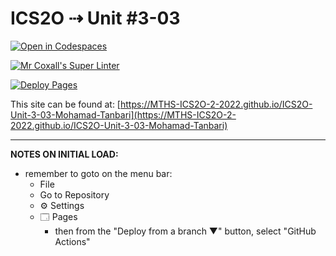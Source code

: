 # ICS2O ⇢ Unit #3-03

[![Open in Codespaces](https://classroom.github.com/assets/launch-codespace-f4981d0f882b2a3f0472912d15f9806d57e124e0fc890972558857b51b24a6f9.svg)](https://classroom.github.com/open-in-codespaces?assignment_repo_id=10767107)

[![Mr Coxall's Super Linter](https://github.com/MTHS-ICS2O-2-2022/ICS2O-Unit-3-03-Mohamad-Tanbari/workflows/Mr%20Coxall's%20Super%20Linter/badge.svg)](https://github.com/MTHS-ICS2O-2-2022/ICS2O-Unit-3-03-Mohamad-Tanbari/actions)

[![Deploy Pages](https://github.com/MTHS-ICS2O-2-2022/ICS2O-Unit-3-03-Mohamad-Tanbari/workflows/Deploy%20Pages/badge.svg)](https://github.com/MTHS-ICS2O-2-2022/ICS2O-Unit-3-03-Mohamad-Tanbari/actions)

This site can be found at: [https://MTHS-ICS2O-2-2022.github.io/ICS2O-Unit-3-03-Mohamad-Tanbari](https://MTHS-ICS2O-2-2022.github.io/ICS2O-Unit-3-03-Mohamad-Tanbari)

---

**NOTES ON INITIAL LOAD:**
- remember to goto on the menu bar:
  - File
  - Go to Repository
  - ⚙ Settings
  - 🗔 Pages
    - then from the "Deploy from a branch ▼" button, select "GitHub Actions"
